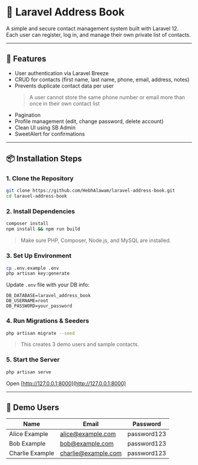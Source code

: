 # 📒 Laravel Address Book

A simple and secure contact management system built with Laravel 12.  
Each user can register, log in, and manage their own private list of contacts.

---

## 🚀 Features

- User authentication via Laravel Breeze
- CRUD for contacts (first name, last name, phone, email, address, notes)
- Prevents duplicate contact data per user  
  > A user cannot store the same phone number or email more than once in their own contact list
- Pagination
- Profile management (edit, change password, delete account)
- Clean UI using SB Admin
- SweetAlert for confirmations

---

## 📦 Installation Steps

### 1. Clone the Repository

```bash
git clone https://github.com/HebhAlawam/laravel-address-book.git
cd laravel-address-book
```

### 2. Install Dependencies

```bash
composer install
npm install && npm run build
```

> Make sure PHP, Composer, Node.js, and MySQL are installed.

### 3. Set Up Environment

```bash
cp .env.example .env
php artisan key:generate
```

Update `.env` file with your DB info:

```env
DB_DATABASE=laravel_address_book
DB_USERNAME=root
DB_PASSWORD=your_password
```

### 4. Run Migrations & Seeders

```bash
php artisan migrate --seed
```

> This creates 3 demo users and sample contacts.

### 5. Start the Server

```bash
php artisan serve
```

Open [http://127.0.0.1:8000](http://127.0.0.1:8000)

---

## 👤 Demo Users

| Name            | Email               | Password     |
|-----------------|---------------------|--------------|
| Alice Example   | alice@example.com   | password123  |
| Bob Example     | bob@example.com     | password123  |
| Charlie Example | charlie@example.com | password123  |

